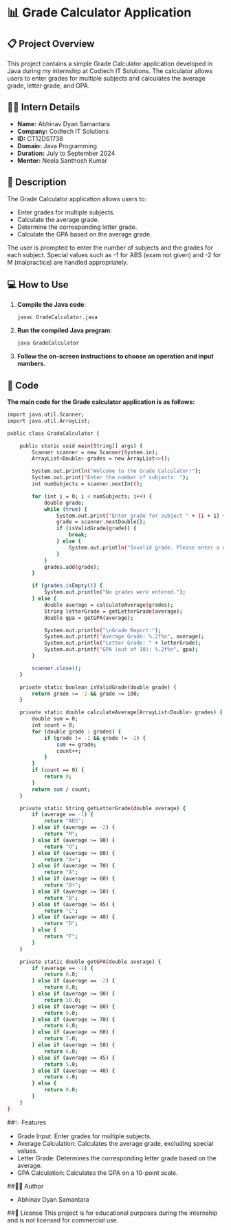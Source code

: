 # 📊 Grade Calculator Application

## 📋 Project Overview

This project contains a simple Grade Calculator application developed in Java during my internship at Codtech IT Solutions. The calculator allows users to enter grades for multiple subjects and calculates the average grade, letter grade, and GPA.

## 👨‍💼 Intern Details

- **Name:** Abhinav Dyan Samantara
- **Company:** Codtech IT Solutions
- **ID:** CT12DS1738
- **Domain:** Java Programming
- **Duration:** July to September 2024
- **Mentor:** Neela Santhosh Kumar

## 📜 Description

The Grade Calculator application allows users to:
- Enter grades for multiple subjects.
- Calculate the average grade.
- Determine the corresponding letter grade.
- Calculate the GPA based on the average grade.

The user is prompted to enter the number of subjects and the grades for each subject. Special values such as -1 for ABS (exam not given) and -2 for M (malpractice) are handled appropriately.

## 💻 How to Use

1. **Compile the Java code**:
   ```bash
   javac GradeCalculator.java


2. **Run the compiled Java program**:
   ```bash
   java GradeCalculator
3. **Follow the on-screen instructions to choose an operation and input numbers.**


## 📝 Code

**The main code for the Grade calculator application is as follows:**

```bash
import java.util.Scanner;
import java.util.ArrayList;

public class GradeCalculator {

    public static void main(String[] args) {
        Scanner scanner = new Scanner(System.in);
        ArrayList<Double> grades = new ArrayList<>();

        System.out.println("Welcome to the Grade Calculator!");
        System.out.print("Enter the number of subjects: ");
        int numSubjects = scanner.nextInt();

        for (int i = 0; i < numSubjects; i++) {
            double grade;
            while (true) {
                System.out.print("Enter grade for subject " + (i + 1) + ": ");
                grade = scanner.nextDouble();
                if (isValidGrade(grade)) {
                    break;
                } else {
                    System.out.println("Invalid grade. Please enter a non-negative grade or -1 for ABS (exam not given) or -2 for M (malpractice).");
                }
            }
            grades.add(grade);
        }

        if (grades.isEmpty()) {
            System.out.println("No grades were entered.");
        } else {
            double average = calculateAverage(grades);
            String letterGrade = getLetterGrade(average);
            double gpa = getGPA(average);

            System.out.println("\nGrade Report:");
            System.out.printf("Average Grade: %.2f%n", average);
            System.out.println("Letter Grade: " + letterGrade);
            System.out.printf("GPA (out of 10): %.2f%n", gpa);
        }

        scanner.close();
    }

    private static boolean isValidGrade(double grade) {
        return grade >= -2 && grade <= 100;
    }

    private static double calculateAverage(ArrayList<Double> grades) {
        double sum = 0;
        int count = 0;
        for (double grade : grades) {
            if (grade != -1 && grade != -2) {
                sum += grade;
                count++;
            }
        }
        if (count == 0) {
            return 0;
        }
        return sum / count;
    }

    private static String getLetterGrade(double average) {
        if (average == -1) {
            return "ABS";
        } else if (average == -2) {
            return "M";
        } else if (average >= 90) {
            return "O";
        } else if (average >= 80) {
            return "A+";
        } else if (average >= 70) {
            return "A";
        } else if (average >= 60) {
            return "B+";
        } else if (average >= 50) {
            return "B";
        } else if (average >= 45) {
            return "C";
        } else if (average >= 40) {
            return "D";
        } else {
            return "F";
        }
    }

    private static double getGPA(double average) {
        if (average == -1) {
            return 0.0;
        } else if (average == -2) {
            return 0.0;
        } else if (average >= 90) {
            return 10.0;
        } else if (average >= 80) {
            return 9.0;
        } else if (average >= 70) {
            return 8.0;
        } else if (average >= 60) {
            return 7.0;
        } else if (average >= 50) {
            return 6.0;
        } else if (average >= 45) {
            return 5.0;
        } else if (average >= 40) {
            return 4.0;
        } else {
            return 0.0;
        }
    }
}

```

##✨ Features

* Grade Input: Enter grades for multiple subjects.
* Average Calculation: Calculates the average grade, excluding special values.
* Letter Grade: Determines the corresponding letter grade based on the average.
* GPA Calculation: Calculates the GPA on a 10-point scale.

##👨‍🎓 Author

* Abhinav Dyan Samantara

##📄 License
This project is for educational purposes during the internship and is not licensed for commercial use.
